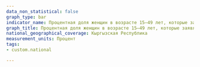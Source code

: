 ```yaml
---
data_non_statistical: false
graph_type: bar
indicator_name: Процентная доля женщин в возрасте 15–49 лет, которые заявляют, что муж вправе ударить или побить свою жену по крайней мере по одной из причин
graph_title: Процентная доля женщин в возрасте 15–49 лет, которые заявляют, что муж вправе ударить или побить свою жену по крайней мере по одной из причин ((1) если она выходит из дома, не сказав ему, (2) если она не заботится о детях, (3) если она возражает ему, (4) если она отказывает ему в половой близости, (5) если у нее пригорает еда, (6) если она не занимается домашними делами)
national_geographical_coverage: Кыргызская Республика
measurement_units: Процент
tags:
- custom.national

---
```

